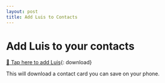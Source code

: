 ```yaml
---
layout: post
title: Add Luis to Contacts
---
```


# Add Luis to your contacts

[📇 Tap here to add Luis](/assets/luis.vcf){: download}

This will download a contact card you can save on your phone.
